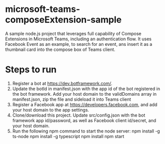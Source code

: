 # microsoft-teams-composeExtension-sample
A sample node.js project that leverages full capability of Compose Extensions in Microsoft Teams, including an authentication flow.
It uses Facebook Event as an example, to search for an event, ans insert it as a thumbnail card into the compose box of Teams client.

# Steps to run
1. Register a bot at https://dev.botframework.com/.
2. Update the botId in manifest.json with the app id of the bot registered in the bot framework. Add your host domain to the validDomains array in manifest.json, zip the file and sideload it into Teams client
3. Register a Facebook app at https://developers.facebook.com, and add your host domain to the app settings.
4. Clone/download this project. Update src/config.json with the bot framework app id/password, as well as Facebook client id/secret, and your host domain.
5. Run the following npm command to start the node server:
npm install -g ts-node
npm install -g typescript
npm install
npm start
